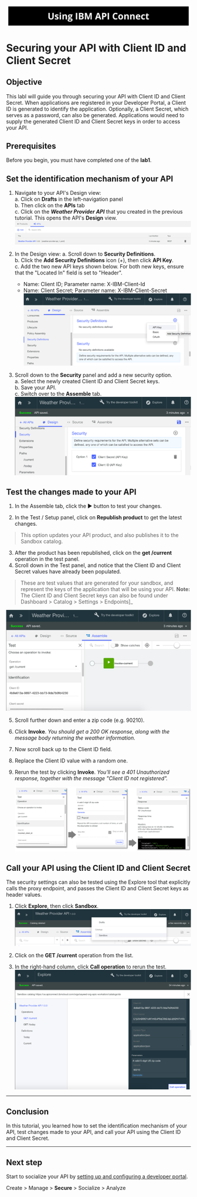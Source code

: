 ![image-20190109183130799](images/image-20190109183130799-7055090.png)



# Securing your API with Client ID and Client Secret 




## Objective

This labl will guide you through securing your API with Client ID and Client Secret. When applications are registered in your Developer Portal, a Client ID is generated to identify the application. Optionally, a Client Secret, which serves as a password, can also be generated. Applications would need to supply the generated Client ID and Client Secret keys in order to access your API.


## Prerequisites

Before you begin, you must have completed one of the  **lab1**.

## Set the identification mechanism of your API

1. Navigate to your API's Design view:  
   a. Click on **Drafts** in the left-navigation panel  
   b. Then click on the **APIs** tab  
   c. Click on the _**Weather Provider API**_ that you created in the previous tutorial. This opens the API's **Design** view.  
   ![](images/1_goto_drafts_api.png)  

2. In the Design view:
    a. Scroll down to **Security Definitions**.  
    b. Click the **Add Security Definitions** icon (+), then click **API Key**.  
    c. Add the two new API keys shown below. For both new keys, ensure that the "Located In" field is set to "Header".  
      - Name: Client ID;  Parameter name: X-IBM-Client-Id  
      - Name: Client Secret;  Parameter name: X-IBM-Client-Secret    
        ![](images/2_security_definitions.png)  

3. Scroll down to the **Security** panel and add a new security option.  
    a. Select the newly created Client ID and Client Secret keys.  
    b. Save your API.  
    c. Switch over to the **Assemble** tab.  
    ![](images/3_security_option.png)  


## Test the changes made to your API

1. In the Assemble tab, click the ► button to test your changes.

2. In the Test / Setup panel, click on **Republish product** to get the latest changes. 
> This option updates your API product, and also publishes it to the Sandbox catalog.

3. After the product has been republished, click on the **get /current** operation in the test panel.
4. Scroll down in the Test panel, and notice that the Client ID and Client Secret values have already been populated. 
> These are test values that are generated for your sandbox, and represent the keys of the application that will be using your API.
> **Note:** The Client ID and Client Secret keys can also be found under Dashboard > Catalog > Settings > Endpoints]_   

  ![](images/test_api_keys_1.png)

5. Scroll further down and enter a zip code (e.g. 90210). 
6. Click **Invoke**. _You should get a 200 OK response, along with the message body returning the weather information._
7. Now scroll back up to the Client ID field. 
8. Replace the Client ID value with a random one.
9. Rerun the test by clicking **Invoke**. _You'll see a 401 Unauthorized response, together with the message "Client ID not registered"._  

    ![](images/test_api_keys_3.png)  


## Call your API using the Client ID and Client Secret

The security settings can also be tested using the Explore tool that explicitly calls the proxy endpoint, and passes the Client ID and Client Secret keys as header values.

1. Click **Explore**, then click **Sandbox**.
    ![](images/explore_1.png)

2. Click on the **GET /current** operation from the list.

3. In the right-hand column, click **Call operation** to rerun the test.
    ![](images/explore_3.png)

---

## Conclusion
In this tutorial, you learned how to set the identification mechanism of your API, test changes made to your API, and call your API using the Client ID and Client Secret. 

---

## Next step

Start to socialize your API by [setting up and configuring a developer portal](tut_config_dev_portal.html).

Create > Manage > **Secure** > Socialize > Analyze